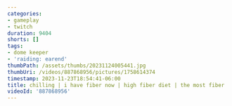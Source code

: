 ```yaml
---
categories:
- gameplay
- twitch
duration: 9404
shorts: []
tags:
- dome keeper
- 'raiding: earend'
thumbPath: /assets/thumbs/20231124005441.jpg
thumbUri: /videos/887868956/pictures/1758614374
timestamp: 2023-11-23T18:54:41-06:00
title: chilling | i have fiber now | high fiber diet | the most fiber | extra fiber
videoId: '887868956'
---
```


